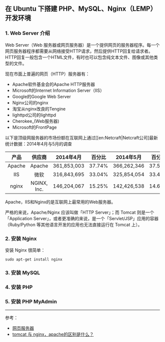 ## 在 Ubuntu 下搭建 PHP、MySQL、Nginx（LEMP）开发环境

### 1. Web Server 介绍

Web Server（Web 服务器或网页服务器）是一个提供网页的服务器程序。每一个网页服务器程序都需要从网络接受HTTP请求，然后提供HTTP回复给请求者。HTTP回复一般包含一个HTML文件，有时也可以包含纯文本文件、图像或其他类型的文件。

现在市面上普遍的网页（HTTP）服务器有：

+ Apache软件基金会的Apache HTTP服务器
+ Microsoft的Internet Information Server（IIS）
+ Google的Google Web Server
+ Nginx公司的nginx
+ 淘宝从nginx改良的Tengine
+ lighttpd公司的lighttpd
+ Cherokee_(Web服务器)
+ Microsoft的FrontPage

以下是顶级网服务器的市场份额在互联网上通过[[en:Netcraft|Netcraft公司]最新统计数据：2014年4月与5月的调查

|产品|	供应商|2014年4月|百分比|2014年5月|百分比|变化|
|:---:|:---:|:---:|:---:|:---:|:---:|:---:|
|Apache|Apache|361,853,003|37.74%|366,262,346|37.56%|-0.18%
|IIS|微软|316,843,695|33.04%|325,854,054	|33.41%|+0.37%
|nginx|NGINX, Inc.|146,204,067|15.25%|142,426,538|14.60%|-0.64%|GWS|谷歌|20,983,310|2.19%|20,685,165|2.12%|-0.07%|

Apache，IIS和Nginx的是互联网上最常用的Web服务器。

严格的来说，Apache/Nginx 应该叫做「HTTP Server」；而 Tomcat 则是一个「Application Server」，或者更准确的来说，是一个「Servlet/JSP」应用的容器（Ruby/Python 等其他语言开发的应用也无法直接运行在 Tomcat 上）。

### 2. 安装 Nginx

安装 Nginx 很简单：

```
sudo apt-get install nginx
```

### 3. 安装 MySQL

### 4. 安装 PHP

### 5. 安装 PHP MyAdmin


---
参考：

+ [网页服务器](https://zh.wikipedia.org/wiki/網頁伺服器)
+ [tomcat 与 nginx，apache的区别是什么？](https://www.zhihu.com/question/32212996)


